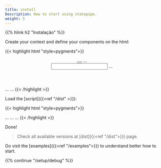 ```yaml
---
title: install
Description: How to start using statepipe.
weight: 5
---
```


{{% hlink h2 "Instalação" %}}

Create your context and define your components on the html:

{{< highlight html "style=pygments">}}
<body>
<header :statepipe="header">
    <button :trigger="..."></button>
    ...
    <div statepipe="search">
    <input type="text" :pipe="..." :out="..."></input>
    ...
    </div>
</header>
...
...
</body>
{{< /highlight >}}

Load the [script]({{<ref "/dist" >}}):

{{< highlight html "style=pygments">}}
<body>
    ...
    ...
    ...
    <script src='statepipe.js' defer></script>
</body>
{{< /highlight >}}

Done!

> Check all available versions at [dist]({{<ref "/dist">}}) page.

Go visit the [examples]({{<ref "/examples">}}) to understand better how to start.


{{% continue "/setup/debug" %}}
